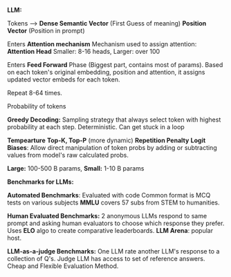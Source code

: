 
**LLM:**

Tokens  --> **Dense Semantic Vector** (First Guess of meaning)
		   **Position Vector** (Position in prompt)
		   
Enters **Attention mechanism**
Mechanism used to assign attention: **Attention Head**
Smaller: 8-16 heads, Larger: over 100

Enters **Feed Forward** Phase (Biggest part, contains most of params).
Based on each token's original embedding, position and attention, it assigns updated vector embeds for each token.

Repeat 8-64 times.

Probability of tokens

**Greedy Decoding:** Sampling strategy that always select token with highest probability at each step.
Deterministic.
Can get stuck in a loop

**Tempearture**
**Top-K, Top-P** (more dynamic) 
**Repetition Penalty**
**Logit Biases**: Allow direct manipulation of token probs by adding or subtracting values from model's raw calculated probs.

**Large:** 100-500 B params, **Small:** 1-10 B params

**Benchmarks for LLMs:**

**Automated Benchmarks**:
Evaluated with code
Common format is MCQ tests on various subjects
**MMLU** covers 57 subs from STEM to humanities.

**Human Evaluated Benchmarks:**
2 anonymous LLMs respond to same prompt and asking human evaluators to choose which response they prefer.
Uses **ELO** algo to create comparative leaderboards.
**LLM Arena**: popular host.

**LLM-as-a-judge Benchmarks:**
One LLM rate another LLM's response to a collection of Q's.
Judge LLM has access to set of reference answers.
Cheap and Flexible Evaluation Method.